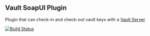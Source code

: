 Vault SoapUI Plugin
-------------------------------

Plugin that can check-in and check-out vault keys with a [Vault Server](http://vaultproject.io)

[![Build Status](https://travis-ci.org/O5ten/vault-soapui-plugin.svg?branch=master)](https://travis-ci.org/O5ten/vault-soapui-plugin)

